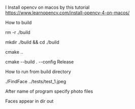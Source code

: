 I Install opencv on macos by this tutorial
https://www.learnopencv.com/install-opencv-4-on-macos/

How to build

rm -r ./build

mkdir ./build && cd ./build

cmake ..

cmake --build . --config Release

How to run from build directory

./FindFace ../tests/test_1.jpeg

After name of program specify photo files

Faces appear in dir out
